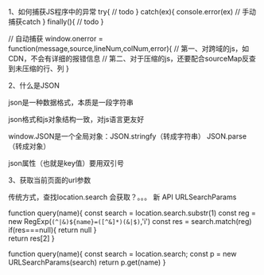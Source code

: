 1、如何捕获JS程序中的异常
try{
    // todo
} catch(ex){
    console.error(ex) // 手动捕获catch
} finally(){
    // todo
}

// 自动捕获
window.onerror = function(message,source,lineNum,colNum,error){
    // 第一、对跨域的js，如CDN，不会有详细的报错信息
    // 第二、对于压缩的js，还要配合sourceMap反查到未压缩的行、列
} 

2、什么是JSON

json是一种数据格式，本质是一段字符串

json格式和js对象结构一致，对js语言更友好

window.JSON是一个全局对象：JSON.stringfy（转成字符串）  JSON.parse（转成对象）

json属性（也就是key值）要用双引号

3、获取当前页面的url参数

传统方式，查找location.search  会获取？。。。
新 API URLSearchParams

function query(name){
	const search = location.search.substr(1)
	const reg = new RegExp(`(^|&)${name}=([^&]*)(&|$)`,'i')
	const res = search.match(reg)
	if(res===null){
		return null
	}  
	return res[2]
}

function query(name){
	const search = location.search;
	const p = new URLSearchParams(search)
	return p.get(name)
}